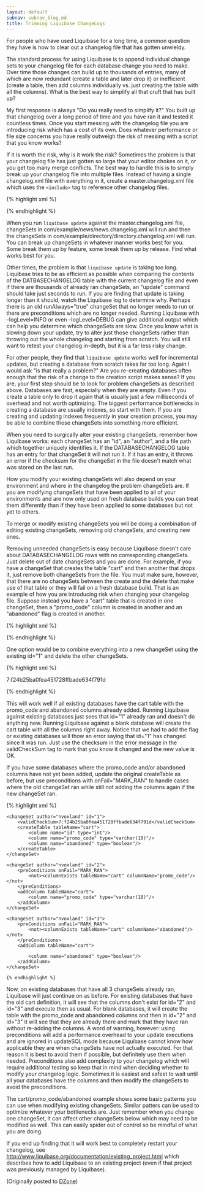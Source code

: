 ```yaml
---
layout: default
subnav: subnav_blog.md
title: Trimming Liquibase ChangeLogs
---
```



For people who have used Liquibase for a long time, a common question they have is how to clear out a changelog file that has gotten unwieldy.


The standard process for using Liquibase is to append individual change sets to your changelog file for each database change you need to make. Over time those changes can build up to thousands of entries, many of which are now redundant (create a table and later drop it) or inefficient (create a table, then add columns individually vs. just creating the table with all the columns). What is the best way to simplify all that cruft that has built up?


My first response is always "Do you really need to simplify it?" You built up that changelog over a long period of time and you have ran it and tested it countless times. Once you start messing with the changelog file you are introducing risk which has a cost of its own. Does whatever performance or file size concerns you have really outweigh the risk of messing with a script that you know works?


If it is worth the risk, why is it work the risk? Sometimes the problem is that your changelog file has just gotten so large that your editor chokes on it, or you get too many merge conflicts. The best way to handle this is to simply break up your changelog file into multiple files. Instead of having a single changelog.xml file with everything in it, create a master.changelog.xml file which uses the `<include>` tag to reference other changelog files.

{% highlight xml %}

<databaseChangeLog
        xmlns="http://www.liquibase.org/xml/ns/dbchangelog/3.3"
        xmlns:xsi="http://www.w3.org/2001/XMLSchema-instance"
        xsi:schemaLocation="http://www.liquibase.org/xml/ns/dbchangelog/3.3
        http://www.liquibase.org/xml/ns/dbchangelog/dbchangelog-3.3.xsd">
    <include file="com/example/news/news.changelog.xml"/>
    <include file="com/example/directory/directory.changelog.xml"/>
</databaseChangeLog>

{% endhighlight %}

When you run `liquibase update` against the master.changelog.xml file, changeSets in com/example/news/news.changelog.xml will run and then the changeSets in com/example/directory/directory.changelog.xml will run. You can break up changeSets in whatever manner works best for you. Some break them up by feature, some break them up by release. Find what works best for you.


Other times, the problem is that `liquibase update` is taking too long. Liquibase tries to be as efficient as possible when comparing the contents of the DATBASECHANGELOG table with the current changelog file and even if there are thousands of already ran changeSets, an "update" command should take just seconds to run. If you are finding that update is taking longer than it should, watch the Liquibase log to determine why. Perhaps there is an old runAlways="true" changeSet that no longer needs to run or there are preconditions which are no longer needed. Running Liquibase with &ndash;logLevel=INFO or even &ndash;logLevel=DEBUG can give additional output which can help you determine which changeSets are slow. Once you know what is slowing down your update, try to alter just those changeSets rather than throwing out the whole changelog and starting from scratch. You will still want to retest your changelog in-depth, but it is a far less risky change.


For other people, they find that `liquibase update` works well for incremental updates, but creating a database from scratch takes far too long. Again I would ask "is that really a problem?" Are you re-creating databases often enough that the risk of a change to the creation script makes sense? If you are, your first step should be to look for problem changeSets as described above. Databases are fast, especially when they are empty. Even if you create a table only to drop it again that is usually just a few milliseconds of overhead and not worth optimizing. The biggest performance bottlenecks in creating a database are usually indexes, so start with them. If you are creating and updating indexes frequently in your creation process, you may be able to combine those changeSets into something more efficient.


When you need to surgically alter your existing changeSets, remember how Liquibase works: each changeSet has an "id", an "author", and a file path which together uniquely identifies it. If the DATABASECHANGELOG table has an entry for that changeSet it will not run it. If it has an entry, it throws an error if the checksum for the changeSet in the file doesn't match what was stored on the last run.


How you modify your existing changeSets will also depend on your environment and where in the changelog the problem changeSets are. If you are modifying changeSets that have been applied to all of your environments and are now only used on fresh database builds you can treat them differently than if they have been applied to some databases but not yet to others.


To merge or modify existing changeSets you will be doing a combination of editing existing changeSets, removing old changeSets, and creating new ones.


Removing unneeded changeSets is easy because Liquibase doesn't care about DATABASECHANGELOG rows with no corresponding changeSets. Just delete out of date changeSets and you are done. For example, if you have a changeSet that creates the table "cart" and then another that drops it, just remove both changeSets from the file. You must make sure, however, that there are no changeSets between the create and the delete that make use of that table or they will fail on a fresh database build. That is an example of how you are introducing risk when changing your changelog file.
Suppose instead you have a "cart" table that is created in one changeSet, then a "promo_code" column is created in another and an "abandoned" flag is created in another.

{% highlight xml %}

<databaseChangeLog xmlns="http://www.liquibase.org/xml/ns/dbchangelog" xmlns:xsi="http://www.w3.org/2001/XMLSchema-instance"
    xsi:schemaLocation="http://www.liquibase.org/xml/ns/dbchangelog http://www.liquibase.org/xml/ns/dbchangelog/dbchangelog-3.3.xsd">
    <changeSet author="nvoxland" id="1">
        <createTable tableName="cart">
            <column name="id" type="int"/>
        </createTable>
    </changeSet>
    <changeSet author="nvoxland" id="2">
        <addColumn tableName="cart">
            <column name="promo_code" type="varchar(10)"/>
        </addColumn>
    </changeSet>
    <changeSet author="nvoxland" id="3">
        <addColumn tableName="cart">
            <column name="abandoned" type="boolean"/>
        </addColumn>
    </changeSet>
</databaseChangeLog>

{% endhighlight %}

One option would be to combine everything into a new changeSet using the existing id="1" and delete the other changeSets.

{% highlight xml %}

<databaseChangeLog xmlns="http://www.liquibase.org/xml/ns/dbchangelog" xmlns:xsi="http://www.w3.org/2001/XMLSchema-instance"
    xsi:schemaLocation="http://www.liquibase.org/xml/ns/dbchangelog http://www.liquibase.org/xml/ns/dbchangelog/dbchangelog-3.3.xsd">
        <changeSet author="nvoxland" id="1">
            <validCheckSum>7:f24b25ba0fea451728ffbade634f791d</validCheckSum>
            <createTable tableName="cart">
                <column name="id" type="int"/>
                <column name="promo_code" type="varchar(10)"/>
                <column name="abandoned" type="boolean"/>
            </createTable>
        </changeSet>
</databaseChangeLog>

{% endhighlight %}

This will work well if all existing databases have the cart table with the promo_code and abandoned columns already added. Running Liquibase against existing databases just sees that id="1" already ran and doesn't do anything new. Running Liquibase against a blank database will create the cart table with all the columns right away. Notice that we had to add the flag or existing databases will thow an error saying that id="1" has changed since it was run. Just use the checksum in the error message in the validCheckSum tag to mark that you know it changed and the new value is OK.

If you have some databases where the promo_code and/or abandoned columns have not yet been added, update the original createTable as before, but use preconditions with onFail="MARK_RAN" to handle cases where the old changeSet ran while still not adding the columns again if the new changeSet ran.


{% highlight xml %}

<databaseChangeLog xmlns="http://www.liquibase.org/xml/ns/dbchangelog" xmlns:xsi="http://www.w3.org/2001/XMLSchema-instance"
    xsi:schemaLocation="http://www.liquibase.org/xml/ns/dbchangelog http://www.liquibase.org/xml/ns/dbchangelog/dbchangelog-3.3.xsd">

    <changeSet author="nvoxland" id="1">
        <validCheckSum>7:f24b25ba0fea451728ffbade634f791d</validCheckSum>
        <createTable tableName="cart">
            <column name="id" type="int"/>
            <column name="promo_code" type="varchar(10)"/>
            <column name="abandoned" type="boolean"/>
        </createTable>
    </changeSet>

    <changeSet author="nvoxland" id="2">
        <preConditions onFail="MARK_RAN">
            <not><columnExists tableName="cart" columnName="promo_code"/></not>
        </preConditions>
        <addColumn tableName="cart">
            <column name="promo_code" type="varchar(10)"/>
        </addColumn>
    </changeSet>

    <changeSet author="nvoxland" id="3">
        <preConditions onFail="MARK_RAN">
            <not><columnExists tableName="cart" columnName="abandoned"/></not>
        </preConditions>
        <addColumn tableName="cart">

            <column name="abandoned" type="boolean"/>
        </addColumn>
    </changeSet>

</databaseChangeLog>

    {% endhighlight %}

Now, on existing databases that have all 3 changeSets already ran, Liquibase will just continue on as before. For existing databases that have the old cart definition, it will see that the columns don't exist for id="2" and id="3" and execute then as usual. For blank databases, it will create the table with the promo_code and abandoned columns and then in id="2" and id="3" it will see that they are already there and mark that they have ran without re-adding the columns. A word of warning, however: using preconditions will add a performance overhead to your update executions and are ignored in updateSQL mode because Liquibase cannot know how applicable they are when changeSets have not actually executed. For that reason it is best to avoid them if possible, but definitely use them when needed. Preconditions also add complexity to your changelog which will require additional testing so keep that in mind when deciding whether to modify your changelog logic. Sometimes it is easiest and safest to wait until all your databases have the columns and then modify the changeSets to avoid the preconditions.


The cart/promo_code/abandoned example shows some basic patterns you can use when modifying existing changeSets. Similar patters can be used to optimize whatever your bottlenecks are. Just remember when you change one changeSet, it can affect other changeSets below which may need to be modified as well. This can easily spider out of control so be mindful of what you are doing.


If you end up finding that it will work best to completely restart your changelog, see <a title="http://www.liquibase.org/documentation/existing_project.html" href="http://www.liquibase.org/documentation/existing_project.html">http://www.liquibase.org/documentation/existing_project.html</a> which describes how to add Liquibase to an existing project (even if that project was previously managed by Liquibase).


(Originally posted to <a title="java.dzone.com" href="http://java.dzone.com/articles/trimming-liquibase-changelogs">DZone</a>)
